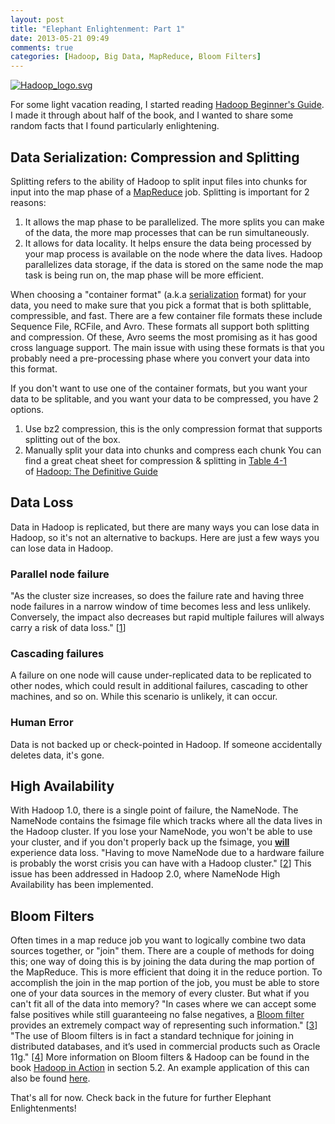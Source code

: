 ```yaml
---
layout: post
title: "Elephant Enlightenment: Part 1"
date: 2013-05-21 09:49
comments: true
categories: [Hadoop, Big Data, MapReduce, Bloom Filters]
---
```

[![](https://engineering.aweber.com/wp-content/uploads/2013/05/Hadoop_logo.svg_.png "Hadoop_logo.svg")](https://engineering.aweber.com/?attachment_id=761)

For some light vacation reading, I started reading [Hadoop Beginner's Guide](http://goo.gl/9Kk20). I made it through about half of the book, and I wanted to share some random facts that I found particularly enlightening.

## Data Serialization: Compression and Splitting

Splitting refers to the ability of Hadoop to split input files into chunks for input into the map phase of a [MapReduce](http://en.wikipedia.org/wiki/MapReduce) job. Splitting is important for 2 reasons:

1. It allows the map phase to be parallelized. The more splits you can make of the data, the more map processes that can be run simultaneously.
2. It allows for data locality. It helps ensure the data being processed by your map process is available on the node where the data lives. Hadoop parallelizes data storage, if the data is stored on the same node the map task is being run on, the map phase will be more efficient.

When choosing a "container format" (a.k.a [serialization](http://en.wikipedia.org/wiki/Serialization) format) for your data, you need to make sure that you pick a format that is both splittable, compressible, and fast. There are a few container file formats these include Sequence File, RCFile, and Avro. These formats all support both splitting and compression. Of these, Avro seems the most promising as it has good cross language support. The main issue with using these formats is that you probably need a pre-processing phase where you convert your data into this format.

If you don't want to use one of the container formats, but you want your data to be splitable, and you want your data to be compressed, you have 2 options.

1. Use bz2 compression, this is the only compression format that supports splitting out of the box.
2. Manually split your data into chunks and compress each chunk
You can find a great cheat sheet for compression &amp; splitting in [Table 4-1](http://goo.gl/03FXt "lmgtfy") of [Hadoop: The Definitive Guide](http://goo.gl/aDLsK)

## Data Loss

Data in Hadoop is replicated, but there are many ways you can lose data in Hadoop, so it's not an alternative to backups. Here are just a few ways you can lose data in Hadoop.

### Parallel node failure

"As the cluster size increases, so does the failure rate and having three node failures in a narrow window of time becomes less and less unlikely. Conversely, the impact also decreases but rapid multiple failures will always carry a risk of data loss." [[1](http://goo.gl/Tp3ZT)]

### Cascading failures

A failure on one node will cause under-replicated data to be replicated to other nodes, which could result in additional failures, cascading to other machines, and so on. While this scenario is unlikely, it can occur.

### Human Error

Data is not backed up or check-pointed in Hadoop. If someone accidentally deletes data, it's gone.

## High Availability

With Hadoop 1.0, there is a single point of failure, the NameNode. The NameNode contains the fsimage file which tracks where all the data lives in the Hadoop cluster. If you lose your NameNode, you won't be able to use your cluster, and if you don't properly back up the fsimage, you **<span style="text-decoration: underline;">will</span>** experience data loss. "Having to move NameNode due to a hardware failure is probably the worst crisis you can have with a Hadoop cluster." [[2](http://goo.gl/vIVgR)] This issue has been addressed in Hadoop 2.0, where NameNode High Availability has been implemented.

## Bloom Filters

Often times in a map reduce job you want to logically combine two data sources together, or "join" them. There are a couple of methods for doing this; one way of doing this is by joining the data during the map portion of the MapReduce. This is more efficient that doing it in the reduce portion. To accomplish the join in the map portion of the job, you must be able to store one of your data sources in the memory of every cluster. But what if you can't fit all of the data into memory? "In cases where we can accept some false positives while still guaranteeing no false negatives, a [Bloom filter](http://en.wikipedia.org/wiki/Bloom_filter) provides an extremely compact way of representing such information." [[3](http://goo.gl/PBxJ8)] "The use of Bloom filters is in fact a standard technique for joining in distributed databases, and it’s used in commercial products such as Oracle 11g." [[4](http://goo.gl/9KfWQ)] More information on Bloom filters &amp; Hadoop can be found in the book [Hadoop in Action](http://goo.gl/c6K47) in section 5.2. An example application of this can also be found [here](http://blog.liveramp.com/2013/04/03/bloomjoin-bloomfilter-cogroup/).

That's all for now. Check back in the future for further Elephant Enlightenments!
